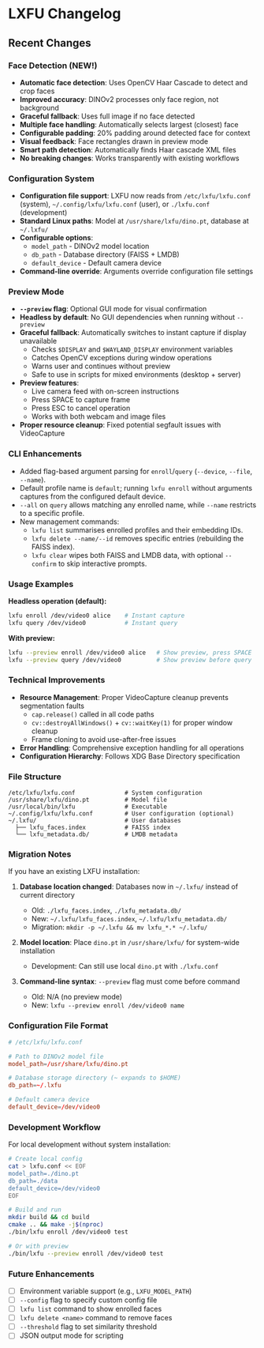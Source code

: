 # LXFU Changelog

## Recent Changes

### Face Detection (NEW!)

- **Automatic face detection**: Uses OpenCV Haar Cascade to detect and crop faces
- **Improved accuracy**: DINOv2 processes only face region, not background
- **Graceful fallback**: Uses full image if no face detected
- **Multiple face handling**: Automatically selects largest (closest) face
- **Configurable padding**: 20% padding around detected face for context
- **Visual feedback**: Face rectangles drawn in preview mode
- **Smart path detection**: Automatically finds Haar cascade XML files
- **No breaking changes**: Works transparently with existing workflows

### Configuration System

- **Configuration file support**: LXFU now reads from `/etc/lxfu/lxfu.conf` (system), `~/.config/lxfu/lxfu.conf` (user), or `./lxfu.conf` (development)
- **Standard Linux paths**: Model at `/usr/share/lxfu/dino.pt`, database at `~/.lxfu/`
- **Configurable options**:
  - `model_path` - DINOv2 model location
  - `db_path` - Database directory (FAISS + LMDB)
  - `default_device` - Default camera device
- **Command-line override**: Arguments override configuration file settings

### Preview Mode

- **`--preview` flag**: Optional GUI mode for visual confirmation
- **Headless by default**: No GUI dependencies when running without `--preview`
- **Graceful fallback**: Automatically switches to instant capture if display unavailable
  - Checks `$DISPLAY` and `$WAYLAND_DISPLAY` environment variables
  - Catches OpenCV exceptions during window operations
  - Warns user and continues without preview
  - Safe to use in scripts for mixed environments (desktop + server)
- **Preview features**:
  - Live camera feed with on-screen instructions
  - Press SPACE to capture frame
  - Press ESC to cancel operation
  - Works with both webcam and image files
- **Proper resource cleanup**: Fixed potential segfault issues with VideoCapture

### CLI Enhancements

- Added flag-based argument parsing for `enroll`/`query` (`--device`, `--file`, `--name`).
- Default profile name is `default`; running `lxfu enroll` without arguments captures from the configured default device.
- `--all` on `query` allows matching any enrolled name, while `--name` restricts to a specific profile.
- New management commands:
  - `lxfu list` summarises enrolled profiles and their embedding IDs.
  - `lxfu delete --name/--id` removes specific entries (rebuilding the FAISS index).
  - `lxfu clear` wipes both FAISS and LMDB data, with optional `--confirm` to skip interactive prompts.

### Usage Examples

**Headless operation (default):**

```bash
lxfu enroll /dev/video0 alice    # Instant capture
lxfu query /dev/video0           # Instant query
```

**With preview:**

```bash
lxfu --preview enroll /dev/video0 alice   # Show preview, press SPACE
lxfu --preview query /dev/video0          # Show preview before query
```

### Technical Improvements

- **Resource Management**: Proper VideoCapture cleanup prevents segmentation faults
  - `cap.release()` called in all code paths
  - `cv::destroyAllWindows()` + `cv::waitKey(1)` for proper window cleanup
  - Frame cloning to avoid use-after-free issues
- **Error Handling**: Comprehensive exception handling for all operations
- **Configuration Hierarchy**: Follows XDG Base Directory specification

### File Structure

```
/etc/lxfu/lxfu.conf              # System configuration
/usr/share/lxfu/dino.pt          # Model file
/usr/local/bin/lxfu              # Executable
~/.config/lxfu/lxfu.conf         # User configuration (optional)
~/.lxfu/                         # User databases
  ├── lxfu_faces.index           # FAISS index
  └── lxfu_metadata.db/          # LMDB metadata
```

### Migration Notes

If you have an existing LXFU installation:

1. **Database location changed**: Databases now in `~/.lxfu/` instead of current directory

   - Old: `./lxfu_faces.index`, `./lxfu_metadata.db/`
   - New: `~/.lxfu/lxfu_faces.index`, `~/.lxfu/lxfu_metadata.db/`
   - Migration: `mkdir -p ~/.lxfu && mv lxfu_*.* ~/.lxfu/`

2. **Model location**: Place `dino.pt` in `/usr/share/lxfu/` for system-wide installation

   - Development: Can still use local `dino.pt` with `./lxfu.conf`

3. **Command-line syntax**: `--preview` flag must come before command
   - Old: N/A (no preview mode)
   - New: `lxfu --preview enroll /dev/video0 name`

### Configuration File Format

```conf
# /etc/lxfu/lxfu.conf

# Path to DINOv2 model file
model_path=/usr/share/lxfu/dino.pt

# Database storage directory (~ expands to $HOME)
db_path=~/.lxfu

# Default camera device
default_device=/dev/video0
```

### Development Workflow

For local development without system installation:

```bash
# Create local config
cat > lxfu.conf << EOF
model_path=./dino.pt
db_path=./data
default_device=/dev/video0
EOF

# Build and run
mkdir build && cd build
cmake .. && make -j$(nproc)
./bin/lxfu enroll /dev/video0 test

# Or with preview
./bin/lxfu --preview enroll /dev/video0 test
```

### Future Enhancements

- [ ] Environment variable support (e.g., `LXFU_MODEL_PATH`)
- [ ] `--config` flag to specify custom config file
- [ ] `lxfu list` command to show enrolled faces
- [ ] `lxfu delete <name>` command to remove faces
- [ ] `--threshold` flag to set similarity threshold
- [ ] JSON output mode for scripting
